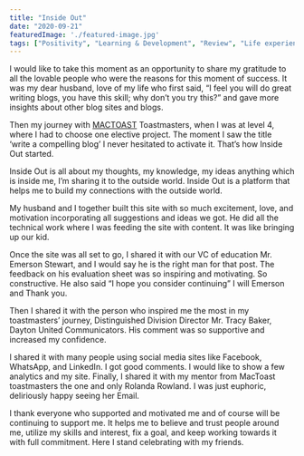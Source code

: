 ```yaml
---
title: "Inside Out"
date: "2020-09-21"
featuredImage: './featured-image.jpg'
tags: ["Positivity", "Learning & Development", "Review", "Life experience", "Happiness", "Toastmasters", "Communication", "Public Speaking", "Motivation"]
---
```



I would like to take this moment as an opportunity to share my gratitude to all the lovable people who were the reasons for this moment of success. It was my dear husband,  love of my life who first said, “I feel you will do great writing blogs, you have this skill; why don’t you try this?” and gave more insights about other blog sites and blogs. 

Then my journey with [MACTOAST](https://1274.toastmastersclubs.org/)  Toastmasters, when I was at level 4, where I had to choose one elective project. The moment I saw the title ‘write a compelling blog’ I never hesitated to activate it. That’s how Inside Out started. 

Inside Out is all about my thoughts, my knowledge, my ideas anything which is inside me, I’m sharing it to the outside world. Inside Out is a platform that helps me to build my connections with the outside world.

My husband and I together built this site with so much excitement, love, and motivation incorporating all suggestions and ideas we got. He did all the technical work where I was feeding the site with content. It was like bringing up our kid. 

Once the site was all set to go, I shared it with our VC of education Mr. Emerson Stewart, and I would say he is the right man for that post. The feedback on his evaluation sheet was so inspiring and motivating. So constructive. He also said “I hope you consider continuing” I will Emerson and Thank you.

Then I shared it with the person who inspired me the most in my toastmasters’ journey, Distinguished Division Director Mr. Tracy Baker, Dayton United Communicators. His comment was so supportive and increased my confidence.

I shared it with many people using social media sites like Facebook, WhatsApp, and LinkedIn. I got good comments. I would like to show a few analytics and my site.
Finally, I shared it with my mentor from MacToast toastmasters the one and only Rolanda Rowland. I was just euphoric, deliriously happy seeing her Email. 

I thank everyone who supported and motivated me and of course will be continuing to support me. It helps me to believe and trust people around me, utilize my skills and interest, fix a goal, and keep working towards it with full commitment. Here I stand celebrating with my friends.


